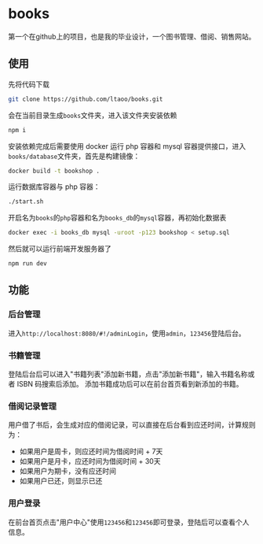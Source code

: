 # books
第一个在github上的项目，也是我的毕业设计，一个图书管理、借阅、销售网站。

## 使用

先将代码下载
```bash
git clone https://github.com/ltaoo/books.git
```

会在当前目录生成`books`文件夹，进入该文件夹安装依赖
```bash
npm i
```

安装依赖完成后需要使用 docker 运行 php 容器和 mysql 容器提供接口，进入`books/database`文件夹，首先是构建镜像：
```bash
docker build -t bookshop .
```

运行数据库容器与 php 容器：
```bash
./start.sh
```

开启名为`books`的`php`容器和名为`books_db`的`mysql`容器，再初始化数据表
```bash
docker exec -i books_db mysql -uroot -p123 bookshop < setup.sql
```

然后就可以运行前端开发服务器了
```bash
npm run dev
```

## 功能

### 后台管理

进入`http://localhost:8080/#!/adminLogin`，使用`admin`，`123456`登陆后台。

### 书籍管理
登陆后台后可以进入"书籍列表"添加新书籍，点击"添加新书籍"，输入书籍名称或者 ISBN 码搜索后添加。
添加书籍成功后可以在前台首页看到新添加的书籍。

### 借阅记录管理

用户借了书后，会生成对应的借阅记录，可以直接在后台看到应还时间，计算规则为：
- 如果用户是周卡，则应还时间为借阅时间 + 7天
- 如果用户是月卡，应还时间为借阅时间 + 30天
- 如果用户为期卡，没有应还时间
- 如果用户已还，则显示已还

### 用户登录

在前台首页点击"用户中心"使用`123456`和`123456`即可登录，登陆后可以查看个人信息。



